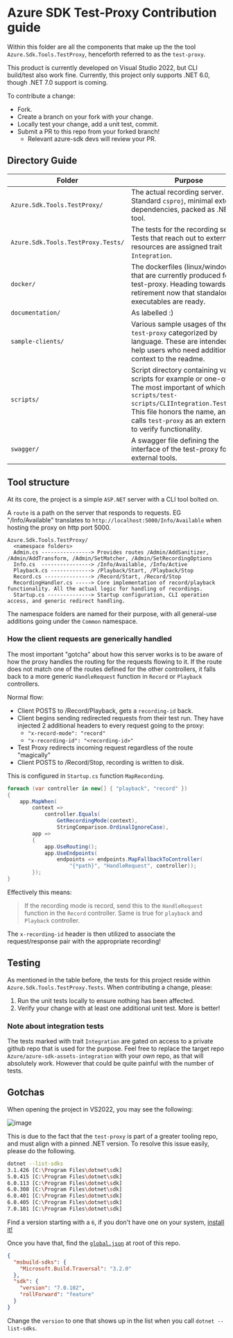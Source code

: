 # Azure SDK Test-Proxy Contribution guide

Within this folder are all the components that make up the the tool `Azure.Sdk.Tools.TestProxy`, henceforth referred to as the `test-proxy`.

This product is currently developed on Visual Studio 2022, but CLI build/test also work fine. Currently, this project only supports .NET 6.0, though .NET 7.0 support is coming.

To contribute a change:

- Fork.
- Create a branch on your fork with your change.
- Locally test your change, add a unit test, commit.
- Submit a PR to this repo from your forked branch!
  - Relevant azure-sdk devs will review your PR.

## Directory Guide

| Folder | Purpose |
|---|---|
| `Azure.Sdk.Tools.TestProxy/` | The actual recording server. Standard `csproj`, minimal external dependencies, packed as .NET tool.  |
| `Azure.Sdk.Tools.TestProxy.Tests/` | The tests for the recording server. Tests that reach out to external resources are assigned trait `Integration`. |
| `docker/` | The dockerfiles (linux/windows) that are currently produced for the test-proxy. Heading towards retirement now that standalone executables are ready. |
| `documentation/` | As labelled :) |
| `sample-clients/` | Various sample usages of the `test-proxy` categorized by language. These are intended to help users who need additional context to the readme. |
| `scripts/` | Script directory containing various scripts for example or one-off use. The most important of which is `scripts/test-scripts/CLIIntegration.Tests.ps1`. This file honors the name, and calls `test-proxy` as an external tool to verify functionality. |
| `swagger/` | A swagger file defining the interface of the test-proxy for external tools. |

## Tool structure

At its core, the project is a simple `ASP.NET` server with a CLI tool bolted on.

A `route` is a path on the server that responds to requests. EG "/Info/Available" translates to `http://localhost:5000/Info/Available` when hosting the proxy on http port 5000.

```
Azure.Sdk.Tools.TestProxy/
  <namespace folders>
  Admin.cs ----------------> Provides routes /Admin/AddSanitizer, /Admin/AddTransform, /Admin/SetMatcher, /Admin/SetRecordingOptions
  Info.cs  ----------------> /Info/Available, /Info/Active
  Playback.cs -------------> /Playback/Start, /Playback/Stop
  Record.cs ---------------> /Record/Start, /Record/Stop
  RecordingHandler.cs -----> Core implementation of record/playback functionality. All the actual logic for handling of recordings.
  Startup.cs --------------> Startup configuration, CLI operation access, and generic redirect handling.
```

The namespace folders are named for their purpose, with all general-use additions going under the `Common` namespace.

### How the client requests are generically handled

The most important "gotcha" about how this server works is to be aware of how the proxy handles the routing for the requests flowing to it. If the route does not match one of the routes defined for the other controllers, it falls back to a more generic `HandleRequest` function in `Record` or `Playback` controllers.

Normal flow:

- Client POSTS to /Record/Playback, gets a `recording-id` back.
- Client begins sending redirected requests from their test run. They have injected 2 additional headers to every request going to the proxy:
  - `"x-record-mode": "record"`
  - `"x-recording-id": "<recording-id>"`
- Test Proxy redirects incoming request regardless of the route "magically"
- Client POSTS to /Record/Stop, recording is written to disk.

This is configured in `Startup.cs` function `MapRecording`.

```cs
foreach (var controller in new[] { "playback", "record" })
{
    app.MapWhen(
        context =>
            controller.Equals(
                GetRecordingMode(context),
                StringComparison.OrdinalIgnoreCase),
        app =>
        {
            app.UseRouting();
            app.UseEndpoints(
                endpoints => endpoints.MapFallbackToController(
                    "{*path}", "HandleRequest", controller));
        });
}
```

Effectively this means:

> If the recording mode is record, send this to the `HandleRequest` function in the `Record` controller. Same is true for `playback` and `Playback` controller.

The `x-recording-id` header is then utilized to associate the request/response pair with the appropriate recording!

## Testing

As mentioned in the table before, the tests for this project reside within `Azure.Sdk.Tools.TestProxy.Tests`. When contributing a change, please:

1. Run the unit tests locally to ensure nothing has been affected.
2. Verify your change with at least one additional unit test. More is better!

### Note about integration tests

The tests marked with trait `Integration` are gated on access to a private github repo that is used for the purpose. Feel free to replace the target repo `Azure/azure-sdk-assets-integration` with your _own_ repo, as that will absolutely work. However that could be quite painful with the number of tests.

## Gotchas

When opening the project in VS2022, you may see the following:

![image](https://user-images.githubusercontent.com/45376673/218187142-040881c7-2dfa-4f9f-84c6-c2058d7c878c.png)


This is due to the fact that the `test-proxy` is part of a greater tooling repo, and must align with a pinned .NET version. To resolve this issue easily, please do the following.

```bash
dotnet --list-sdks
3.1.426 [C:\Program Files\dotnet\sdk]
5.0.415 [C:\Program Files\dotnet\sdk]
6.0.113 [C:\Program Files\dotnet\sdk]
6.0.308 [C:\Program Files\dotnet\sdk]
6.0.401 [C:\Program Files\dotnet\sdk]
6.0.405 [C:\Program Files\dotnet\sdk]
7.0.101 [C:\Program Files\dotnet\sdk]
```

Find a version starting with a `6`, if you don't have one on your system, [install it!](https://dotnet.microsoft.com/en-us/download/dotnet/6.0)

Once you have that, find the [`global.json`](https://learn.microsoft.com/en-us/dotnet/core/tools/global-json) at root of this repo.

```json
{
  "msbuild-sdks": {
    "Microsoft.Build.Traversal": "3.2.0"
  },
  "sdk": {
    "version": "7.0.102",
    "rollForward": "feature"
  }
}
```

Change the `version` to one that shows up in the list when you call `dotnet --list-sdks`.
